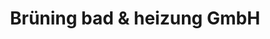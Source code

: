 ---
title: "Brüning bad & heizung GmbH"
url: /muenster/bruening-bad-und-heizung-gmbh/
shop: Badezimmer
---